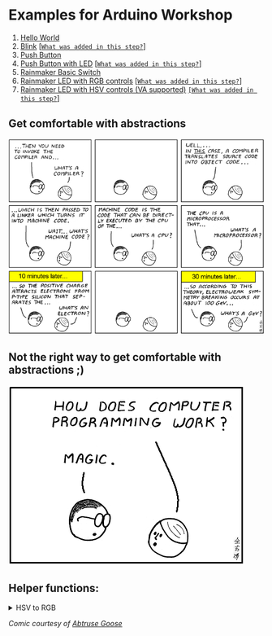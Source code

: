 # Examples for Arduino Workshop

1. [Hello World](https://github.com/dhavalgujar/iot-workshop/blob/step-1/code.ino)
2. [Blink](https://github.com/dhavalgujar/iot-workshop/blob/step-2/code.ino) [[`What was added in this step?`](https://github.com/dhavalgujar/iot-workshop/compare/step-1...step-2)]
3. [Push Button](https://github.com/dhavalgujar/iot-workshop/blob/step-3/code.ino)
4. [Push Button with LED](https://github.com/dhavalgujar/iot-workshop/blob/step-4/code.ino) [[`What was added in this step?`](https://github.com/dhavalgujar/iot-workshop/compare/step-3...step-4)]
5. [Rainmaker Basic Switch](https://github.com/dhavalgujar/iot-workshop/blob/step-5/code.ino)
6. [Rainmaker LED with RGB controls](https://github.com/dhavalgujar/iot-workshop/blob/step-6/code.ino) [[`What was added in this step?`](https://github.com/dhavalgujar/iot-workshop/compare/step-5...step-6)]
7. [Rainmaker LED with HSV controls (VA supported)](https://github.com/dhavalgujar/iot-workshop/blob/step-7/code.ino) [`[What was added in this step?`](https://github.com/dhavalgujar/iot-workshop/compare/step-6...step-7)]

## Get comfortable with abstractions

![Get comfortable with abstractions](computer_programming_101.png)

## Not the right way to get comfortable with abstractions ;)

![Quick answer](quick_answer.png)

## Helper functions:
<details>
   <summary>HSV to RGB</summary>

   ```c
   static void convertHSVtoRGB(int h, int s, int v, int *r, int *g, int *b)
   {
       h %= 360; // h -> [0,360]
       uint32_t rgb_max = v * 2.55f;
       uint32_t rgb_min = rgb_max * (100 - s) / 100.0f;
       uint32_t i = h / 60;
       uint32_t diff = h % 60;
       // RGB adjustment amount by hue
       uint32_t rgb_adj = (rgb_max - rgb_min) * diff / 60;
       switch (i) {
       case 0:
           *r = rgb_max;
           *g = rgb_min + rgb_adj;
           *b = rgb_min;
           break;
       case 1:
           *r = rgb_max - rgb_adj;
           *g = rgb_max;
           *b = rgb_min;
           break;
       case 2:
           *r = rgb_min;
           *g = rgb_max;
           *b = rgb_min + rgb_adj;
           break;
       case 3:
           *r = rgb_min;
           *g = rgb_max - rgb_adj;
           *b = rgb_max;
           break;
       case 4:
           *r = rgb_min + rgb_adj;
           *g = rgb_min;
           *b = rgb_max;
           break;
       default:
           *r = rgb_max;
           *g = rgb_min;
           *b = rgb_max - rgb_adj;
           break;
       }
   }
   ```
</details>

*Comic courtesy of [Abtruse Goose](http://abstrusegoose.com/98)*

